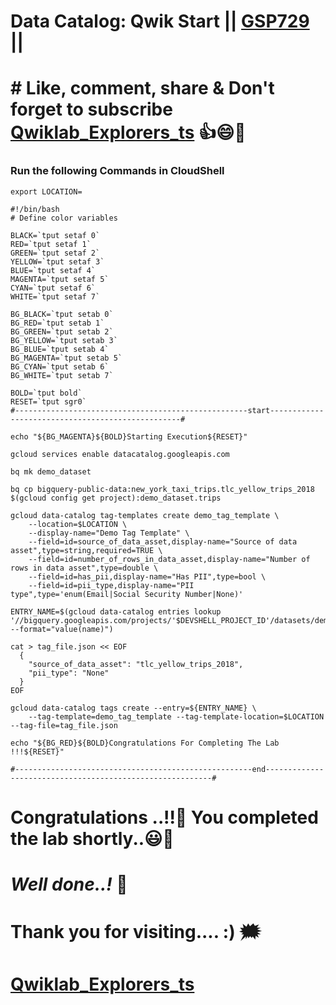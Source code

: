 # Data Catalog: Qwik Start || [GSP729](https://www.cloudskillsboost.google/focuses/11037?parent=catalog) ||

# # Like, comment, share & Don't forget to subscribe [Qwiklab_Explorers_ts](https://youtube.com/@titashshil?si=RgamNu1dc9jVIbJN) 👍😄🤝

### Run the following Commands in CloudShell

```
export LOCATION=
```
```
#!/bin/bash
# Define color variables

BLACK=`tput setaf 0`
RED=`tput setaf 1`
GREEN=`tput setaf 2`
YELLOW=`tput setaf 3`
BLUE=`tput setaf 4`
MAGENTA=`tput setaf 5`
CYAN=`tput setaf 6`
WHITE=`tput setaf 7`

BG_BLACK=`tput setab 0`
BG_RED=`tput setab 1`
BG_GREEN=`tput setab 2`
BG_YELLOW=`tput setab 3`
BG_BLUE=`tput setab 4`
BG_MAGENTA=`tput setab 5`
BG_CYAN=`tput setab 6`
BG_WHITE=`tput setab 7`

BOLD=`tput bold`
RESET=`tput sgr0`
#----------------------------------------------------start--------------------------------------------------#

echo "${BG_MAGENTA}${BOLD}Starting Execution${RESET}"

gcloud services enable datacatalog.googleapis.com

bq mk demo_dataset

bq cp bigquery-public-data:new_york_taxi_trips.tlc_yellow_trips_2018 $(gcloud config get project):demo_dataset.trips

gcloud data-catalog tag-templates create demo_tag_template \
    --location=$LOCATION \
    --display-name="Demo Tag Template" \
    --field=id=source_of_data_asset,display-name="Source of data asset",type=string,required=TRUE \
    --field=id=number_of_rows_in_data_asset,display-name="Number of rows in data asset",type=double \
    --field=id=has_pii,display-name="Has PII",type=bool \
    --field=id=pii_type,display-name="PII type",type='enum(Email|Social Security Number|None)'

ENTRY_NAME=$(gcloud data-catalog entries lookup '//bigquery.googleapis.com/projects/'$DEVSHELL_PROJECT_ID'/datasets/demo_dataset/tables/trips' --format="value(name)")

cat > tag_file.json << EOF
  {
    "source_of_data_asset": "tlc_yellow_trips_2018",
    "pii_type": "None"
  }
EOF

gcloud data-catalog tags create --entry=${ENTRY_NAME} \
    --tag-template=demo_tag_template --tag-template-location=$LOCATION --tag-file=tag_file.json

echo "${BG_RED}${BOLD}Congratulations For Completing The Lab !!!${RESET}"

#-----------------------------------------------------end----------------------------------------------------------#
```

# Congratulations ..!!🎉  You completed the lab shortly..😃💯

# *Well done..!* 👏

# Thank you for visiting.... :) 🗯️

# [Qwiklab_Explorers_ts](https://youtube.com/@titashshil?si=RgamNu1dc9jVIbJN)
